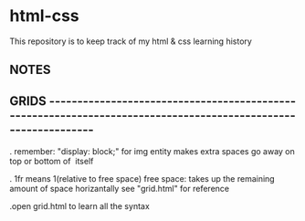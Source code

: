 # html-css
This repository is to keep track of my html &amp; css learning history

## NOTES

## GRIDS --------------------------------------------------------------------------------------------------------------
. remember: "display: block;" for img entity makes extra spaces go away on top or bottom of <img> itself

. 1fr means 1(relative to free space) free space: takes up the remaining amount of space horizantally
  see "grid.html" for reference

.open grid.html to learn all the syntax

